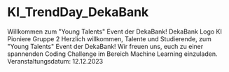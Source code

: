 # KI_TrendDay_DekaBank
Willkommen zum "Young Talents" Event der DekaBank! DekaBank Logo  KI Pioniere Gruppe 2 Herzlich willkommen, Talente und Studierende, zum "Young Talents" Event der DekaBank! Wir freuen uns, euch zu einer spannenden Coding Challenge im Bereich Machine Learning einzuladen. Veranstaltungsdatum: 12.12.2023
